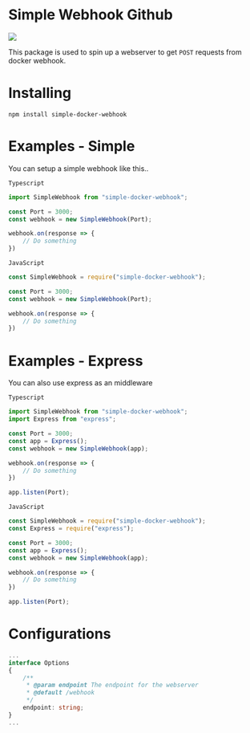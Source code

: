 # Simple Webhook Github
![](https://nodei.co/npm/simple-docker-webhook.svg)

This package is used to spin up a webserver to get `POST` requests from docker webhook.

# Installing
``npm install simple-docker-webhook``

# Examples - Simple

You can setup a simple webhook like this..

`Typescript`
```ts
import SimpleWebhook from "simple-docker-webhook";

const Port = 3000;
const webhook = new SimpleWebhook(Port);

webhook.on(response => {
    // Do something
})
```

`JavaScript`
```js
const SimpleWebhook = require("simple-docker-webhook");

const Port = 3000;
const webhook = new SimpleWebhook(Port);

webhook.on(response => {
    // Do something
})
```

# Examples - Express

You can also use express as an middleware

`Typescript`
```ts
import SimpleWebhook from "simple-docker-webhook";
import Express from "express";

const Port = 3000;
const app = Express();
const webhook = new SimpleWebhook(app);

webhook.on(response => {
    // Do something
})

app.listen(Port);
```

`JavaScript`
```js
const SimpleWebhook = require("simple-docker-webhook");
const Express = require("express");

const Port = 3000;
const app = Express();
const webhook = new SimpleWebhook(app);

webhook.on(response => {
    // Do something
})

app.listen(Port);
```

# Configurations

```ts
...
interface Options 
{
    /**
     * @param endpoint The endpoint for the webserver
     * @default /webhook
     */
    endpoint: string;
}
...
```